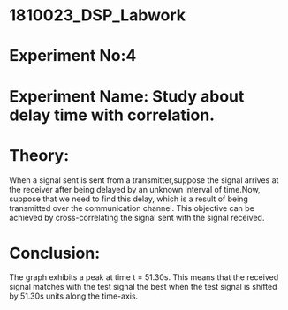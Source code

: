 # 1810023_DSP_Labwork
# Experiment No:4
# Experiment Name: Study about delay time with correlation.
# Theory:
When a signal sent is sent from a transmitter,suppose the signal arrives at the receiver after being delayed by an unknown interval of time.Now, suppose that we need to find this delay, which is a result of being transmitted over the communication channel. This objective can be achieved by cross-correlating the signal sent with the signal received.
 

# Conclusion:
The graph exhibits a peak at time t = 51.30s. This means that the received signal matches with the test signal the best when the test signal is shifted by 51.30s units along the time-axis.


